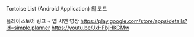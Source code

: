 Tortoise List (Android Application) 의 코드


플레이스토어 링크 + 앱 시연 영상
https://play.google.com/store/apps/details?id=simple.planner
https://youtu.be/JxHFbjHKCMw
